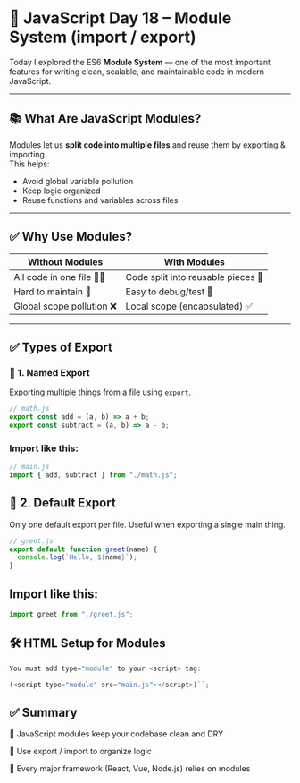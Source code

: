 # 🚀 JavaScript Day 18 – Module System (import / export)

Today I explored the ES6 **Module System** — one of the most important features for writing clean, scalable, and maintainable code in modern JavaScript.

---

## 📚 What Are JavaScript Modules?

Modules let us **split code into multiple files** and reuse them by exporting & importing.  
This helps:

- Avoid global variable pollution
- Keep logic organized
- Reuse functions and variables across files

---

## ✅ Why Use Modules?

| Without Modules           | With Modules                       |
| ------------------------- | ---------------------------------- |
| All code in one file 🧠💥 | Code split into reusable pieces 🧩 |
| Hard to maintain 🧱       | Easy to debug/test 🧪              |
| Global scope pollution ❌ | Local scope (encapsulated) ✅      |

---

## ✅ Types of Export

### 🔹 1. Named Export

Exporting multiple things from a file using `export`.

```js
// math.js
export const add = (a, b) => a + b;
export const subtract = (a, b) => a - b;
```

### Import like this:

```js
// main.js
import { add, subtract } from "./math.js";
```

## 🔹 2. Default Export

Only one default export per file. Useful when exporting a single main thing.

```js
// greet.js
export default function greet(name) {
  console.log(`Hello, ${name}`);
}
```

## Import like this:

```js
import greet from "./greet.js";
```

## 🛠️ HTML Setup for Modules

```js
You must add type="module" to your <script> tag:

(<script type="module" src="main.js"></script>)``;
```
## ✅ Summary
📌 JavaScript modules keep your codebase clean and DRY

📌 Use export / import to organize logic

📌 Every major framework (React, Vue, Node.js) relies on modules